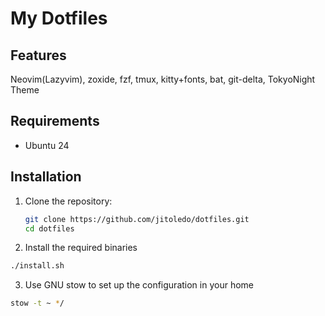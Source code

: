 # My Dotfiles

## Features

Neovim(Lazyvim), zoxide, fzf, tmux, kitty+fonts, bat, git-delta, TokyoNight Theme

## Requirements

- Ubuntu 24


## Installation

1. Clone the repository:
   ```bash
   git clone https://github.com/jitoledo/dotfiles.git
   cd dotfiles
2. Install the required binaries

```bash
./install.sh
```

3. Use GNU stow to set up the configuration in your home

```bash
stow -t ~ */
```

